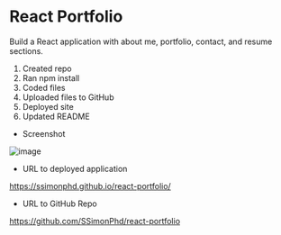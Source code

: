 # React Portfolio

Build a React application with about me, portfolio, contact, and resume sections.

1. Created repo
1. Ran npm install 
1. Coded files
1. Uploaded files to GitHub
1. Deployed site
1. Updated README

- Screenshot

![image](https://user-images.githubusercontent.com/60651145/209495528-d42fc909-843b-4a56-b337-952aa09e0bfc.png)

- URL to deployed application

https://ssimonphd.github.io/react-portfolio/

- URL to GitHub Repo

https://github.com/SSimonPhd/react-portfolio
